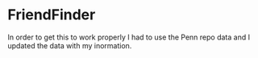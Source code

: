 # FriendFinder
In order to get this to work properly I had to use the Penn repo data and I updated the data with my inormation. 
